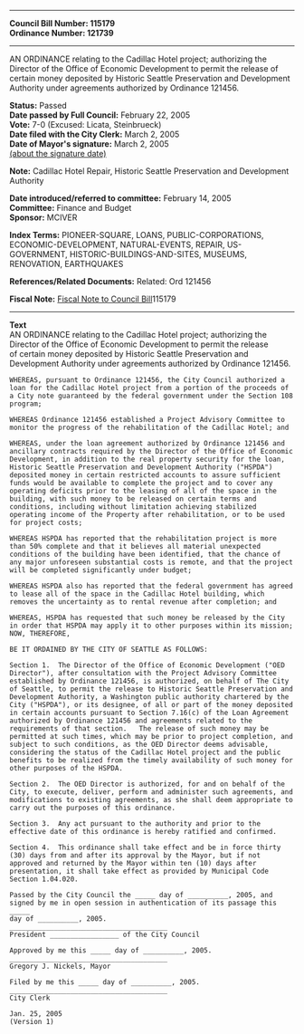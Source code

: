 * * * * *  
  
**Council Bill Number: [](#h0)[](#h2)115179**   
**Ordinance Number: 121739**  
  
* * * * *  
  
AN ORDINANCE relating to the Cadillac Hotel project; authorizing the Director of the Office of Economic Development to permit the release of certain money deposited by Historic Seattle Preservation and Development Authority under agreements authorized by Ordinance 121456.  
  
**Status:** Passed   
**Date passed by Full Council:** February 22, 2005   
**Vote:** 7-0 (Excused: Licata, Steinbrueck)   
**Date filed with the City Clerk:** March 2, 2005   
**Date of Mayor's signature:** March 2, 2005   
[(about the signature date)](/~public/approvaldate.htm)   
  
**Note:** Cadillac Hotel Repair, Historic Seattle Preservation and Development Authority  
  
  
**Date introduced/referred to committee:** February 14, 2005   
**Committee:** Finance and Budget   
**Sponsor:** MCIVER   
  
**Index Terms:** PIONEER-SQUARE, LOANS, PUBLIC-CORPORATIONS, ECONOMIC-DEVELOPMENT, NATURAL-EVENTS, REPAIR, US-GOVERNMENT, HISTORIC-BUILDINGS-AND-SITES, MUSEUMS, RENOVATION, EARTHQUAKES  
  
**References/Related Documents:** Related: Ord 121456  
  
**Fiscal Note:** [Fiscal Note to Council Bill](http://clerk.seattle.gov/~public/fnote/115179.htm)[](#h1)[](#h3)115179  
  
* * * * *  
  
**Text**  
    AN ORDINANCE relating to the Cadillac Hotel project; authorizing the  
    Director of the Office of Economic Development to permit the release  
    of certain money deposited by Historic Seattle Preservation and  
    Development Authority under agreements authorized by Ordinance 121456.  
  
    WHEREAS, pursuant to Ordinance 121456, the City Council authorized a  
    loan for the Cadillac Hotel project from a portion of the proceeds of  
    a City note guaranteed by the federal government under the Section 108  
    program;  
  
    WHEREAS Ordinance 121456 established a Project Advisory Committee to  
    monitor the progress of the rehabilitation of the Cadillac Hotel; and  
  
    WHEREAS, under the loan agreement authorized by Ordinance 121456 and  
    ancillary contracts required by the Director of the Office of Economic  
    Development, in addition to the real property security for the loan,  
    Historic Seattle Preservation and Development Authority ("HSPDA")  
    deposited money in certain restricted accounts to assure sufficient  
    funds would be available to complete the project and to cover any  
    operating deficits prior to the leasing of all of the space in the  
    building, with such money to be released on certain terms and  
    conditions, including without limitation achieving stabilized  
    operating income of the Property after rehabilitation, or to be used  
    for project costs;  
  
    WHEREAS HSPDA has reported that the rehabilitation project is more  
    than 50% complete and that it believes all material unexpected  
    conditions of the building have been identified, that the chance of  
    any major unforeseen substantial costs is remote, and that the project  
    will be completed significantly under budget;  
  
    WHEREAS HSPDA also has reported that the federal government has agreed  
    to lease all of the space in the Cadillac Hotel building, which  
    removes the uncertainty as to rental revenue after completion; and  
  
    WHEREAS, HSPDA has requested that such money be released by the City  
    in order that HSPDA may apply it to other purposes within its mission;  
    NOW, THEREFORE,  
  
    BE IT ORDAINED BY THE CITY OF SEATTLE AS FOLLOWS:  
  
    Section 1.  The Director of the Office of Economic Development ("OED  
    Director"), after consultation with the Project Advisory Committee  
    established by Ordinance 121456, is authorized, on behalf of The City  
    of Seattle, to permit the release to Historic Seattle Preservation and  
    Development Authority, a Washington public authority chartered by the  
    City ("HSPDA"), or its designee, of all or part of the money deposited  
    in certain accounts pursuant to Section 7.16(c) of the Loan Agreement  
    authorized by Ordinance 121456 and agreements related to the  
    requirements of that section.   The release of such money may be  
    permitted at such times, which may be prior to project completion, and  
    subject to such conditions, as the OED Director deems advisable,  
    considering the status of the Cadillac Hotel project and the public  
    benefits to be realized from the timely availability of such money for  
    other purposes of the HSPDA.  
  
    Section 2.  The OED Director is authorized, for and on behalf of the  
    City, to execute, deliver, perform and administer such agreements, and  
    modifications to existing agreements, as she shall deem appropriate to  
    carry out the purposes of this ordinance.  
  
    Section 3.  Any act pursuant to the authority and prior to the  
    effective date of this ordinance is hereby ratified and confirmed.  
  
    Section 4.  This ordinance shall take effect and be in force thirty  
    (30) days from and after its approval by the Mayor, but if not  
    approved and returned by the Mayor within ten (10) days after  
    presentation, it shall take effect as provided by Municipal Code  
    Section 1.04.020.  
  
    Passed by the City Council the _____ day of __________, 2005, and  
    signed by me in open session in authentication of its passage this _____  
    day of __________, 2005.  
    _______________________________________  
    President _________________ of the City Council  
  
    Approved by me this _____ day of __________, 2005.  
    _______________________________________  
    Gregory J. Nickels, Mayor  
  
    Filed by me this _____ day of __________, 2005.  
    _______________________________________  
    City Clerk  
  
    Jan. 25, 2005  
    (Version 1)  

